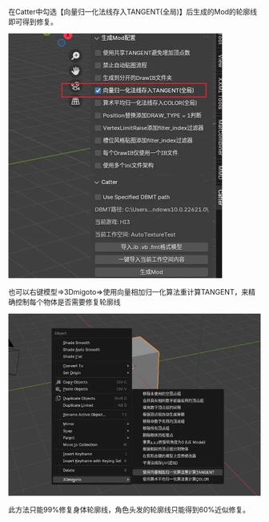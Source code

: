 在Catter中勾选【向量归一化法线存入TANGENT(全局)】后生成的Mod的轮廓线即可得到修复。

![alt text](image.png)

也可以右键模型=>3Dmigoto=>使用向量相加归一化算法重计算TANGENT，来精确控制每个物体是否需要修复轮廓线

![alt text](image-1.png)

此方法只能99%修复身体轮廓线，角色头发的轮廓线只能得到60%近似修复。